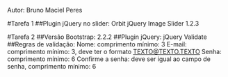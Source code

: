 Autor: Bruno Maciel Peres

#Tarefa 1
##Plugin jQuery no slider: Orbit jQuery Image Slider 1.2.3

#Tarefa 2
##Versão Bootstrap: 2.2.2
##Plugin jQuery: jQuery Validate
##Regras de validação:
	Nome:
		comprimento mínimo: 3
	E-mail:
		comprimento mínimo: 3,
        deve ter o formato TEXTO@TEXTO.TEXTO
  	Senha:
      	comprimento mínimo: 6
  	Confirme a senha:
      	deve ser igual ao campo de senha,
      	comprimento mínimo: 6
